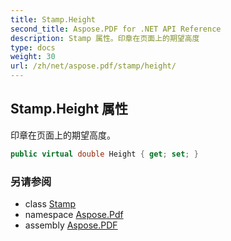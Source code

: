 ```yaml
---
title: Stamp.Height
second_title: Aspose.PDF for .NET API Reference
description: Stamp 属性。印章在页面上的期望高度
type: docs
weight: 30
url: /zh/net/aspose.pdf/stamp/height/
---
```

## Stamp.Height 属性

印章在页面上的期望高度。

```csharp
public virtual double Height { get; set; }
```

### 另请参阅

* class [Stamp](../)
* namespace [Aspose.Pdf](../../../aspose.pdf/)
* assembly [Aspose.PDF](../../../)